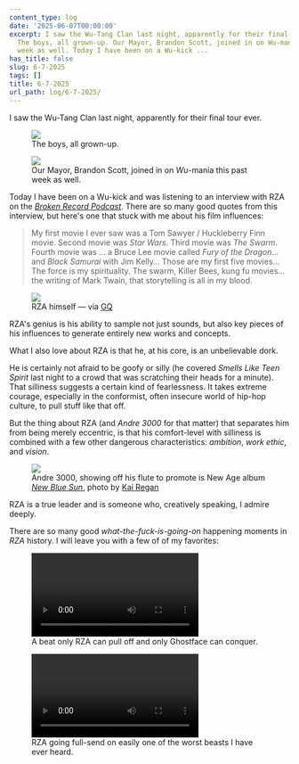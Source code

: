 ```yaml
---
content_type: log
date: '2025-06-07T00:00:00'
excerpt: I saw the Wu-Tang Clan last night, apparently for their final tour ever.
  The boys, all grown-up. Our Mayor, Brandon Scott, joined in on Wu-mania this past
  week as well. Today I have been on a Wu-kick ...
has_title: false
slug: 6-7-2025
tags: []
title: 6-7-2025
url_path: log/6-7-2025/
---
```


I saw the Wu-Tang Clan last night, apparently for their final tour ever.

<figure class="content-figure">
<img src="https://mp1ewwuojwmnpxpy.public.blob.vercel-storage.com/image_1750948644707-54qmESfucJZfbxIfkbuRa20RRdyQ1t.webp" width="auto" class=" ba b--light-gray bw2 br2 ib">
<figcaption class="f6 gray tl">The boys, all grown-up.</figcaption>
</figure>
<figure class="content-figure">
<img src="https://mp1ewwuojwmnpxpy.public.blob.vercel-storage.com/image_1750948722379-lQjoYygsQo31XdtY7fxMbCgLQr9Lsn.webp" width="auto" class="ib ba b--light-gray bw2 br2">
<figcaption class="f6 gray tl">Our Mayor, Brandon Scott, joined in on <em>Wu</em>-mania this past week as well.</figcaption>
</figure>

Today I have been on a Wu-kick and was listening to an interview with RZA on the [_Broken Record Podcast_](https://youtu.be/4FMDknbnKMg). There are so many good quotes from this interview, but here's one that stuck with me about his film influences:

> My first movie I ever saw was a Tom Sawyer / Huckleberry Finn movie. Second movie was _Star Wars_. Third movie was _The Swarm_. Fourth movie was … a Bruce Lee movie called _Fury of the Dragon_… and _Black Samurai_ with Jim Kelly… Those are my first five movies… The force is my spirituality. The swarm, Killer Bees, kung fu movies… the writing of Mark Twain, that storytelling is all in my blood.

<figure class="content-figure">
<img src="https://mp1ewwuojwmnpxpy.public.blob.vercel-storage.com/image_1750948241151-Dag5NxhMV7rrynFzleHzyAP242Hyt6.webp" width="auto" class="ba b--light-gray bw2 br2">
<figcaption class="f6 gray tl">RZA himself — via <a href="https://www.gq.com/story/the-real-life-diet-rza">GQ</a></figcaption>
</figure>

RZA's genius is his ability to sample not just sounds, but also key pieces of his influences to generate entirely new works and concepts.

What I also love about RZA is that he, at his core, is an unbelievable dork.

He is certainly not afraid to be goofy or silly (he covered _Smells Like Teen Spirit_ last night to a crowd that was scratching their heads for a minute). That silliness suggests a certain kind of fearlessness. It takes extreme courage, especially in the conformist, often insecure world of hip-hop culture, to pull stuff like that off.

But the thing about RZA (and _Andre 3000_ for that matter) that separates him from being merely eccentric, is that his comfort-level with silliness is combined with a few other dangerous characteristics: _ambition_, _work ethic_, and _vision_.

<figure class="content-figure">
<img src="https://mp1ewwuojwmnpxpy.public.blob.vercel-storage.com/image_1750948350828-cPk13daQKlZzmDtEm9N99C2m04CV0J.webp" width="auto" class="ba b--light-gray bw2 br2">
<figcaption class="f6 gray tl">Andre 3000, showing off his flute to promote is New Age album <a href="https://www.youtube.com/watch?v=vRxGdKIuO20"><em>New Blue Sun</em></a>, photo by <a href="https://kairegan.com/">Kai Regan</a></figcaption>
</figure>

RZA is a true leader and is someone who, creatively speaking, I admire deeply.

There are so many good <em>what-the-fuck-is-going-on</em> happening moments in _RZA_ history. I will leave you with a few of of my favorites:

<figure class="content-figure">
<video src="https://mp1ewwuojwmnpxpy.public.blob.vercel-storage.com/media_1750947999847-mrUGFbagR4IJxYWA4NyYTO5EZw6doP.mp4" width="auto" controls></video>
<figcaption class="f6 gray tl">A beat only RZA can pull off and only Ghostface can conquer.</figcaption>
</figure>
<figure class="content-figure">
<video src="https://mp1ewwuojwmnpxpy.public.blob.vercel-storage.com/media_1750948095787-dpJ8pVvibXkHjlUMIr4zht4yhY33LV.mp4" width="auto" controls></video>
<figcaption class="f6 gray tl">RZA going full-send on easily one of the worst beasts I have ever heard.</figcaption>
</figure>